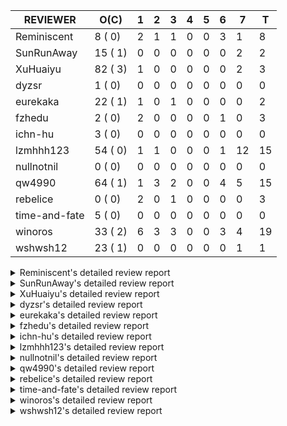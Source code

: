 |   REVIEWER    |  O(C)   | 1 | 2 | 3 | 4 | 5 | 6 | 7  | T  |
|---------------|---------|---|---|---|---|---|---|----|----|
| Reminiscent   |  8 ( 0) | 2 | 1 | 1 | 0 | 0 | 3 |  1 |  8 |
| SunRunAway    | 15 ( 1) | 0 | 0 | 0 | 0 | 0 | 0 |  2 |  2 |
| XuHuaiyu      | 82 ( 3) | 1 | 0 | 0 | 0 | 0 | 0 |  2 |  3 |
| dyzsr         |  1 ( 0) | 0 | 0 | 0 | 0 | 0 | 0 |  0 |  0 |
| eurekaka      | 22 ( 1) | 1 | 0 | 1 | 0 | 0 | 0 |  0 |  2 |
| fzhedu        |  2 ( 0) | 2 | 0 | 0 | 0 | 0 | 1 |  0 |  3 |
| ichn-hu       |  3 ( 0) | 0 | 0 | 0 | 0 | 0 | 0 |  0 |  0 |
| lzmhhh123     | 54 ( 0) | 1 | 1 | 0 | 0 | 0 | 1 | 12 | 15 |
| nullnotnil    |  0 ( 0) | 0 | 0 | 0 | 0 | 0 | 0 |  0 |  0 |
| qw4990        | 64 ( 1) | 1 | 3 | 2 | 0 | 0 | 4 |  5 | 15 |
| rebelice      |  0 ( 0) | 2 | 0 | 1 | 0 | 0 | 0 |  0 |  3 |
| time-and-fate |  5 ( 0) | 0 | 0 | 0 | 0 | 0 | 0 |  0 |  0 |
| winoros       | 33 ( 2) | 6 | 3 | 3 | 0 | 0 | 3 |  4 | 19 |
| wshwsh12      | 23 ( 1) | 0 | 0 | 0 | 0 | 0 | 0 |  1 |  1 |


<details> 
  <summary>Reminiscent's detailed review report</summary> 

## To Be Reviewed

|    REPO    |                                                                     PR                                                                      | C | LASTED |
|------------|---------------------------------------------------------------------------------------------------------------------------------------------|---|--------|
| tidb/21896 | [planner: fix union doesn't handle collate correctly (#21854)](https://github.com/pingcap/tidb/pull/21896)                                  |   | 93d19h |
| tidb/22354 | [planner: do not cache prepared plan if optimization depends on mutable constant (#22349)](https://github.com/pingcap/tidb/pull/22354)      |   | 71d22h |
| tidb/23293 | [planner: fix the bug that wrong collation is used when try fast path for enum or set (#23217)](https://github.com/pingcap/tidb/pull/23293) |   | 12d14h |
| tidb/23413 | [statistics: remove the dependency of stats GC on LastUpdateVersion](https://github.com/pingcap/tidb/pull/23413)                            |   | 6d13h  |
| tidb/23441 | [executor: Refactor probe channel & fix bug in chunks of join](https://github.com/pingcap/tidb/pull/23441)                                  |   | 5d14h  |
| tidb/23469 | [*: hide `index-usage-sync-lease` config (#23349)](https://github.com/pingcap/tidb/pull/23469)                                              |   | 1d20h  |
| tidb/23474 | [planner: fix inappropriate null flag of null constants (#23457)](https://github.com/pingcap/tidb/pull/23474)                               |   | 1d18h  |
| tidb/23493 | [expression: Implementation of Vitess hashing algorithm.](https://github.com/pingcap/tidb/pull/23493)                                       |   | 1d6h   |


## Reviewed in Last 7 Days

|    REPO    |                                                              PR                                                               | C | D |   R    |
|------------|-------------------------------------------------------------------------------------------------------------------------------|---|---|--------|
| tidb/23481 | [planner: fix inappropriate null flag of null constants (#23457)](https://github.com/pingcap/tidb/pull/23481)                 |   | 1 | 22h    |
| tidb/23486 | [statistics: recalculate bucket repeats when merging global statistics](https://github.com/pingcap/tidb/pull/23486)           |   | 1 | 14h    |
| tidb/23283 | [util: optimize the performance of restore with db (#22910)](https://github.com/pingcap/tidb/pull/23283)                      |   | 2 | 10d23h |
| tidb/23457 | [planner: fix inappropriate null flag of null constants](https://github.com/pingcap/tidb/pull/23457)                          |   | 3 | 0h     |
| tidb/23346 | [statistics: fix build extended stats panic when met NULL](https://github.com/pingcap/tidb/pull/23346)                        |   | 6 | 2d18h  |
| tidb/23119 | [statistics: remove existing deleted extended stats when add a new one](https://github.com/pingcap/tidb/pull/23119)           |   | 6 | 14d14h |
| tidb/23413 | [statistics: remove the dependency of stats GC on LastUpdateVersion](https://github.com/pingcap/tidb/pull/23413)              |   | 6 | 14h    |
| tidb/23392 | [sessionctx: hide extended stats variable in SHOW VARIABLES temporarily (#23345)](https://github.com/pingcap/tidb/pull/23392) |   | 7 | 0h     |


</details> 


<details> 
  <summary>SunRunAway's detailed review report</summary> 

## To Be Reviewed

|    REPO    |                                                                  PR                                                                   | C | LASTED  |
|------------|---------------------------------------------------------------------------------------------------------------------------------------|---|---------|
| tidb/19178 | [executor: Refactor probe channel](https://github.com/pingcap/tidb/pull/19178)                                                        |   | 223d16h |
| tidb/19807 | [executor: parallel evaluation for hash aggregate distinct](https://github.com/pingcap/tidb/pull/19807)                               |   | 201d10h |
| tidb/19900 | [executor: enable inline projection for sort&topN](https://github.com/pingcap/tidb/pull/19900)                                        | Y | 196d18h |
| tidb/20140 | [expressions: Support `bin-to-uuid` and `uuid-to-bin`](https://github.com/pingcap/tidb/pull/20140)                                    |   | 183d22h |
| tidb/20765 | [planner: support stable result mode](https://github.com/pingcap/tidb/pull/20765)                                                     |   | 142d16h |
| tidb/21207 | [planner: fix the inappropriate out-of-range range estimation rule](https://github.com/pingcap/tidb/pull/21207)                       |   | 121d18h |
| tidb/21834 | [planner: enhanced index range calculation plan](https://github.com/pingcap/tidb/pull/21834)                                          |   | 98d18h  |
| tidb/21876 | [planner: bypass the DNF restriction if index merge hint is specified (#20799)](https://github.com/pingcap/tidb/pull/21876)           |   | 96d19h  |
| tidb/21878 | [planner: do not push down lock to pointGet/bacthPointGet when selection exists](https://github.com/pingcap/tidb/pull/21878)          |   | 96d17h  |
| tidb/21956 | [planner/preprocessor: disallow into-outfile clause in some place](https://github.com/pingcap/tidb/pull/21956)                        |   | 91d22h  |
| tidb/22026 | [expression: separated arithmeticPlusIntSig](https://github.com/pingcap/tidb/pull/22026)                                              |   | 89d20h  |
| tidb/22114 | [test: fix globalkilltest (#21987)](https://github.com/pingcap/tidb/pull/22114)                                                       |   | 84d12h  |
| tidb/22217 | [*: rewrite origin SQL with default DB for SQL bindings (#21275)](https://github.com/pingcap/tidb/pull/22217)                         |   | 77d17h  |
| tidb/22365 | [planner: check index valid while forUpdateRead (#22152)](https://github.com/pingcap/tidb/pull/22365)                                 |   | 71d18h  |
| tidb/22379 | [[experiment] executor: allow aggregation to spill disk when running out of memory quota](https://github.com/pingcap/tidb/pull/22379) |   | 70d19h  |


## Reviewed in Last 7 Days

|    REPO    |                                             PR                                              | C | D |   R   |
|------------|---------------------------------------------------------------------------------------------|---|---|-------|
| tidb/23224 | [docs: Add Proposal for dynamic privileges](https://github.com/pingcap/tidb/pull/23224)     |   | 7 | 8d14h |
| tidb/23223 | [docs: add proposal for Security Enhanced Mode](https://github.com/pingcap/tidb/pull/23223) |   | 7 | 8d14h |


</details> 


<details> 
  <summary>XuHuaiyu's detailed review report</summary> 

## To Be Reviewed

|     REPO     |                                                                              PR                                                                               | C | LASTED  |
|--------------|---------------------------------------------------------------------------------------------------------------------------------------------------------------|---|---------|
| docs-cn/5619 | [Update data-type-date-and-time.md](https://github.com/pingcap/docs-cn/pull/5619)                                                                             |   | 26d15h  |
| docs/5075    | [hide the config global-kill](https://github.com/pingcap/docs/pull/5075)                                                                                      |   | 2d17h   |
| tidb/19900   | [executor: enable inline projection for sort&topN](https://github.com/pingcap/tidb/pull/19900)                                                                | Y | 196d18h |
| docs-cn/5671 | [tidb: Add time format description](https://github.com/pingcap/docs-cn/pull/5671)                                                                             |   | 20d11h  |
| tidb/19957   | [executor: add builtin aggregate function `json_arrayagg`](https://github.com/pingcap/tidb/pull/19957)                                                        | Y | 194d13h |
| tidb/20140   | [expressions: Support `bin-to-uuid` and `uuid-to-bin`](https://github.com/pingcap/tidb/pull/20140)                                                            |   | 183d22h |
| tidb/20311   | [expression: fix overflow error when convert bit to int64 (#20266)](https://github.com/pingcap/tidb/pull/20311)                                               |   | 175d21h |
| tidb/20790   | [collation: add pinyin collation for chinese charset support](https://github.com/pingcap/tidb/pull/20790)                                                     |   | 141d20h |
| tidb/21064   | [planner, executor: fix cast not check error](https://github.com/pingcap/tidb/pull/21064)                                                                     |   | 129d8h  |
| tidb/21149   | [executor:Add runtime stat for IndexMergeReaderExecutor (#20653)](https://github.com/pingcap/tidb/pull/21149)                                                 |   | 125d14h |
| tidb/21228   | [executor: return the result immediately when combining LIMIT row_count with DISTINCT](https://github.com/pingcap/tidb/pull/21228)                            |   | 121d13h |
| tidb/21304   | [executor: Add the HashAggExec runtime information (#20577)](https://github.com/pingcap/tidb/pull/21304)                                                      |   | 119d12h |
| tidb/21334   | [*: make rollback work on user-defined variables](https://github.com/pingcap/tidb/pull/21334)                                                                 |   | 118d13h |
| tidb/21401   | [expression: incompatibility with MySQL for ADDTIME()](https://github.com/pingcap/tidb/pull/21401)                                                            |   | 114d11h |
| tidb/21476   | [planner: check for decimal format in cast expr (#20836)](https://github.com/pingcap/tidb/pull/21476)                                                         |   | 111d15h |
| tidb/21536   | [executor: add slow-log file meta cache to avoid repeat read file meta information](https://github.com/pingcap/tidb/pull/21536)                               |   | 107d14h |
| tidb/21564   | [ddl: fix Incorrect behavior of NO_ZERO_DATE when altering table](https://github.com/pingcap/tidb/pull/21564)                                                 |   | 106d15h |
| tidb/21853   | [expression: fix compatibility behaviors in time_format with MySQL (#21559)](https://github.com/pingcap/tidb/pull/21853)                                      |   | 97d18h  |
| tidb/21896   | [planner: fix union doesn't handle collate correctly (#21854)](https://github.com/pingcap/tidb/pull/21896)                                                    |   | 93d19h  |
| tidb/22131   | [privilege: remove leading and trailing space when create user and role](https://github.com/pingcap/tidb/pull/22131)                                          |   | 83d19h  |
| tidb/22149   | [session: set process info before building plan (#22101)](https://github.com/pingcap/tidb/pull/22149)                                                         |   | 79d19h  |
| tidb/22163   | [expression: separated arithmeticMinusIntSig](https://github.com/pingcap/tidb/pull/22163)                                                                     |   | 79d13h  |
| tidb/22186   | [executor: fix select into outfile with year type column has no data (#22175)](https://github.com/pingcap/tidb/pull/22186)                                    |   | 78d16h  |
| tidb/22294   | [planner, table: optimize the list partition pruner for range query](https://github.com/pingcap/tidb/pull/22294)                                              |   | 75d19h  |
| tidb/22307   | [ddl: fix update can see columns not public](https://github.com/pingcap/tidb/pull/22307)                                                                      |   | 75d15h  |
| tidb/22616   | [expression: from_unixtime accept 64-bit integers](https://github.com/pingcap/tidb/pull/22616)                                                                |   | 54d22h  |
| tidb/22617   | [metrics: fix wrong bucket name of coprocessor cache (#22454)](https://github.com/pingcap/tidb/pull/22617)                                                    |   | 54d22h  |
| tidb/22624   | [ planner: not pruning column used by union scan condition (#21640)](https://github.com/pingcap/tidb/pull/22624)                                              |   | 54d16h  |
| tidb/22631   | [executor: refine window processor](https://github.com/pingcap/tidb/pull/22631)                                                                               |   | 52d22h  |
| tidb/22696   | [expression: enable arithmetic Mod push down](https://github.com/pingcap/tidb/pull/22696)                                                                     |   | 49d16h  |
| tidb/22711   | [executor: Fix inline schema name](https://github.com/pingcap/tidb/pull/22711)                                                                                |   | 49d11h  |
| tidb/22722   | [planner, errno: make error code of ErrMixOfGroupFuncAndFields consistent with MySQL](https://github.com/pingcap/tidb/pull/22722)                             |   | 48d20h  |
| tidb/22814   | [expression: fix enum and set type expression in where clause (#22785)](https://github.com/pingcap/tidb/pull/22814)                                           |   | 33d18h  |
| tidb/22815   | [expression: fix enum and set type expression in where clause (#22785)](https://github.com/pingcap/tidb/pull/22815)                                           |   | 33d18h  |
| tidb/22908   | [txn: Add txn state's view](https://github.com/pingcap/tidb/pull/22908)                                                                                       |   | 28d20h  |
| tidb/22914   | [partition: fix hash partition with not between condition get wrong result](https://github.com/pingcap/tidb/pull/22914)                                       |   | 28d17h  |
| tidb/22926   | [expression: add overflow check in multiplyInt](https://github.com/pingcap/tidb/pull/22926)                                                                   |   | 28d13h  |
| tidb/23012   | [executor: fix affected rows of ddls and complete uint tests](https://github.com/pingcap/tidb/pull/23012)                                                     |   | 24d16h  |
| tidb/23105   | [executor: fix wrong key range of index scan when filter is comparing year column with NULL (#23079)](https://github.com/pingcap/tidb/pull/23105)             |   | 20d18h  |
| tidb/23128   | [statistics: refactor the statistics package use the RestrictedSQLExecutor API (#22636)](https://github.com/pingcap/tidb/pull/23128)                          |   | 19d22h  |
| tidb/23152   | [expression: fix wrong error info (#22760)](https://github.com/pingcap/tidb/pull/23152)                                                                       |   | 17d14h  |
| tidb/23191   | [planner/core: convert decimal type for mpp join before shuffling.](https://github.com/pingcap/tidb/pull/23191)                                               |   | 15d18h  |
| tidb/23196   | [types: fix the bug about the wrong query result for decimal type  (#22507)](https://github.com/pingcap/tidb/pull/23196)                                      |   | 15d18h  |
| tidb/23210   | [planner: fixed a bug that prevented SPM from taking effect (#23197)](https://github.com/pingcap/tidb/pull/23210)                                             |   | 15d16h  |
| tidb/23220   | [Release 4.0](https://github.com/pingcap/tidb/pull/23220)                                                                                                     |   | 15d11h  |
| tidb/23227   | [executor: hash join out of index panic when enum column value is zero (#23162)](https://github.com/pingcap/tidb/pull/23227)                                  |   | 14d21h  |
| tidb/23233   | [planner: fix incorrect duration between compare (#22830)](https://github.com/pingcap/tidb/pull/23233)                                                        |   | 14d18h  |
| tidb/23234   | [planner: fix incorrect duration between compare (#22830)](https://github.com/pingcap/tidb/pull/23234)                                                        |   | 14d18h  |
| tidb/23245   | [*: Add security enhanced mode as experimental](https://github.com/pingcap/tidb/pull/23245)                                                                   |   | 14d5h   |
| tidb/23257   | [executor: group_concat aggr panic when session.group_concat_max_len is small (#23131)](https://github.com/pingcap/tidb/pull/23257)                           |   | 13d18h  |
| tidb/23278   | [executor: wrong result of nullif expr when used with is null expr. (#23170)](https://github.com/pingcap/tidb/pull/23278)                                     |   | 12d18h  |
| tidb/23295   | [util, types: don't let SPM be affected by charset (#23161)](https://github.com/pingcap/tidb/pull/23295)                                                      |   | 12d11h  |
| tidb/23335   | [expression: fix unexpected constant fold when year compare string (#23281)](https://github.com/pingcap/tidb/pull/23335)                                      |   | 8d19h   |
| tidb/23336   | [expression: fix unexpected constant fold when year compare string (#23281)](https://github.com/pingcap/tidb/pull/23336)                                      |   | 8d19h   |
| tidb/23337   | [expression: fix unexpected constant fold when year compare string (#23281)](https://github.com/pingcap/tidb/pull/23337)                                      |   | 8d19h   |
| tidb/23340   | [executor: fix unexpected NotNullFlag in case when expr ret type (#23102)](https://github.com/pingcap/tidb/pull/23340)                                        |   | 8d19h   |
| tidb/23347   | [planner: show cast type in EXPLAIN in coptask (#23123)](https://github.com/pingcap/tidb/pull/23347)                                                          |   | 8d17h   |
| tidb/23348   | [planner: show cast type in EXPLAIN in coptask (#23123)](https://github.com/pingcap/tidb/pull/23348)                                                          |   | 8d17h   |
| tidb/23350   | [util/stringutil, util/ranger, planner: use hierarchical separators to simplify the parsing for info of EXPLAIN ](https://github.com/pingcap/tidb/pull/23350) |   | 8d17h   |
| tidb/23368   | [executor, expression: fix the incorrect result of AVG function (#23285)](https://github.com/pingcap/tidb/pull/23368)                                         |   | 7d20h   |
| tidb/23369   | [executor, expression: fix the incorrect result of AVG function (#23285)](https://github.com/pingcap/tidb/pull/23369)                                         |   | 7d20h   |
| tidb/23370   | [executor, expression: fix the incorrect result of AVG function (#23285)](https://github.com/pingcap/tidb/pull/23370)                                         |   | 7d20h   |
| tidb/23374   | [executor: fix get var expr when session var is hex literal (#23241)](https://github.com/pingcap/tidb/pull/23374)                                             |   | 7d19h   |
| tidb/23383   | [sessionctx: refactor set to be in struct](https://github.com/pingcap/tidb/pull/23383)                                                                        |   | 7d3h    |
| tidb/23397   | [expression: fix refine compare constant (#23339)](https://github.com/pingcap/tidb/pull/23397)                                                                |   | 6d17h   |
| tidb/23398   | [expression: fix refine compare constant (#23339)](https://github.com/pingcap/tidb/pull/23398)                                                                |   | 6d17h   |
| tidb/23399   | [expression: fix refine compare constant (#23339)](https://github.com/pingcap/tidb/pull/23399)                                                                |   | 6d17h   |
| tidb/23405   | [domain: remove the exit chan, use context](https://github.com/pingcap/tidb/pull/23405)                                                                       |   | 6d17h   |
| tidb/23433   | [WIP: speed up for slow query logs retrieving ](https://github.com/pingcap/tidb/pull/23433)                                                                   |   | 5d16h   |
| tidb/23435   | [planner: check schema stale for plan cache when forUpdateRead (#22381)](https://github.com/pingcap/tidb/pull/23435)                                          |   | 5d16h   |
| tidb/23441   | [executor: Refactor probe channel & fix bug in chunks of join](https://github.com/pingcap/tidb/pull/23441)                                                    |   | 5d14h   |
| tidb/23444   | [wip: execution: refine allocating iterator for slice](https://github.com/pingcap/tidb/pull/23444)                                                            |   | 5d9h    |
| tidb/23474   | [planner: fix inappropriate null flag of null constants (#23457)](https://github.com/pingcap/tidb/pull/23474)                                                 |   | 1d18h   |
| tidb/23481   | [planner: fix inappropriate null flag of null constants (#23457)](https://github.com/pingcap/tidb/pull/23481)                                                 |   | 1d16h   |
| tidb/23487   | [planner: optimize count(distinct a) to count(a) if there is an unique key on a](https://github.com/pingcap/tidb/pull/23487)                                  | Y | 1d13h   |
| tidb/23489   | [telemetry: add copr-cache, tiflash, cluster index, async commit (#23454)](https://github.com/pingcap/tidb/pull/23489)                                        |   | 1d13h   |
| tidb/23492   | [planner, sessionctx: turn on the mpp by default (#23401)](https://github.com/pingcap/tidb/pull/23492)                                                        |   | 1d13h   |
| tidb/23493   | [expression: Implementation of Vitess hashing algorithm.](https://github.com/pingcap/tidb/pull/23493)                                                         |   | 1d6h    |
| tidb/23497   | [expression: Let TiDB use Hyperscan to support multi-pattern-match](https://github.com/pingcap/tidb/pull/23497)                                               |   | 22h     |
| tidb/23516   | [executor: fix batchGet/PointGet overflow result in clustered index](https://github.com/pingcap/tidb/pull/23516)                                              |   | 12h     |
| tidb/23517   | [*: Add the metric about the SQL with TiFlash Success  (#23426)](https://github.com/pingcap/tidb/pull/23517)                                                  |   | 11h     |
| tidb/23518   | [telemetry: Fix window algorithm](https://github.com/pingcap/tidb/pull/23518)                                                                                 |   | 8h      |


## Reviewed in Last 7 Days

|    REPO    |                                                                        PR                                                                         | C | D |   R   |
|------------|---------------------------------------------------------------------------------------------------------------------------------------------------|---|---|-------|
| tidb/23467 | [hot-fix: paginate indexLookUp executor](https://github.com/pingcap/tidb/pull/23467)                                                              |   | 1 | 1d0h  |
| tidb/23104 | [executor: fix wrong key range of index scan when filter is comparing year column with NULL (#23079)](https://github.com/pingcap/tidb/pull/23104) |   | 7 | 14d4h |
| tidb/23279 | [executor: wrong result of nullif expr when used with is null expr. (#23170)](https://github.com/pingcap/tidb/pull/23279)                         |   | 7 | 6d3h  |


</details> 


<details> 
  <summary>dyzsr's detailed review report</summary> 

## To Be Reviewed

|    REPO    |                                                     PR                                                     | C | LASTED |
|------------|------------------------------------------------------------------------------------------------------------|---|--------|
| tidb/23491 | [executor,planner: fix update join update unmatched outer row](https://github.com/pingcap/tidb/pull/23491) |   | 1d13h  |


## Reviewed in Last 7 Days

| REPO | PR | C | D | R |
|------|----|---|---|---|


</details> 


<details> 
  <summary>eurekaka's detailed review report</summary> 

## To Be Reviewed

|     REPO     |                                                                   PR                                                                   | C | LASTED  |
|--------------|----------------------------------------------------------------------------------------------------------------------------------------|---|---------|
| tidb/20877   | [statistics: collect index usage information](https://github.com/pingcap/tidb/pull/20877)                                              |   | 139d16h |
| docs-cn/5811 | [Revert "prepared plan cache: Enable by default"](https://github.com/pingcap/docs-cn/pull/5811)                                        |   | 22h     |
| tidb/21444   | [planner: ignore anonymous index while tiflash replica is available](https://github.com/pingcap/tidb/pull/21444)                       |   | 112d12h |
| tidb/21994   | [range: fix overflow value access index ](https://github.com/pingcap/tidb/pull/21994)                                                  |   | 90d22h  |
| tidb/22342   | [session: fix two cases when updating bind info (#22338)](https://github.com/pingcap/tidb/pull/22342)                                  |   | 72d18h  |
| tidb/22354   | [planner: do not cache prepared plan if optimization depends on mutable constant (#22349)](https://github.com/pingcap/tidb/pull/22354) |   | 71d22h  |
| tidb/22369   | [session: fix the duplicate binding case when updating bind info (#22367)](https://github.com/pingcap/tidb/pull/22369)                 |   | 71d17h  |
| tidb/22416   | [core: fix subQuery at projection in only_full_group](https://github.com/pingcap/tidb/pull/22416)                                      | Y | 67d11h  |
| tidb/22559   | [planner: split test data from test cases in cbo_test.go](https://github.com/pingcap/tidb/pull/22559)                                  |   | 56d19h  |
| tidb/22778   | [*: add support for dynamic privileges](https://github.com/pingcap/tidb/pull/22778)                                                    |   | 36d7h   |
| tidb/23137   | [planner: fix index merge row count estimation logic](https://github.com/pingcap/tidb/pull/23137)                                      |   | 19d17h  |
| tidb/23208   | [statistics, util/ranger: improve selectivity calculation for DNF filters (#18741)](https://github.com/pingcap/tidb/pull/23208)        |   | 15d16h  |
| tidb/23210   | [planner: fixed a bug that prevented SPM from taking effect (#23197)](https://github.com/pingcap/tidb/pull/23210)                      |   | 15d16h  |
| tidb/23216   | [Privileges: fix delete privilege check wrongly (#22971)](https://github.com/pingcap/tidb/pull/23216)                                  |   | 15d14h  |
| tidb/23283   | [util: optimize the performance of restore with db (#22910)](https://github.com/pingcap/tidb/pull/23283)                               |   | 12d17h  |
| tidb/23295   | [util, types: don't let SPM be affected by charset (#23161)](https://github.com/pingcap/tidb/pull/23295)                               |   | 12d11h  |
| tidb/23316   | [planner: Fix rebuild range for prepared plan](https://github.com/pingcap/tidb/pull/23316)                                             |   | 9d16h   |
| tidb/23365   | [planner: fix a bug that point get plan returns wrong column name](https://github.com/pingcap/tidb/pull/23365)                         |   | 7d21h   |
| tidb/23373   | [executor: fix get var expr when session var is hex literal (#23241)](https://github.com/pingcap/tidb/pull/23373)                      |   | 7d19h   |
| tidb/23374   | [executor: fix get var expr when session var is hex literal (#23241)](https://github.com/pingcap/tidb/pull/23374)                      |   | 7d19h   |
| tidb/23469   | [*: hide `index-usage-sync-lease` config (#23349)](https://github.com/pingcap/tidb/pull/23469)                                         |   | 1d20h   |
| tidb/23480   | [planner/core: inject project for tiflash agg](https://github.com/pingcap/tidb/pull/23480)                                             |   | 1d16h   |


## Reviewed in Last 7 Days

|    REPO    |                                                     PR                                                      | C | D |   R    |
|------------|-------------------------------------------------------------------------------------------------------------|---|---|--------|
| docs/5088  | [SPM: update DML SQL Bind and baseline capture description](https://github.com/pingcap/docs/pull/5088)      |   | 1 | 22h    |
| tidb/23175 | [planner: fix plan cache not working caused by type difference](https://github.com/pingcap/tidb/pull/23175) |   | 3 | 13d19h |


</details> 


<details> 
  <summary>fzhedu's detailed review report</summary> 

## To Be Reviewed

|    REPO    |                                                         PR                                                          | C | LASTED |
|------------|---------------------------------------------------------------------------------------------------------------------|---|--------|
| tidb/22853 | [planner: fix LogicalPlans that contain Window Function are ambiguous ](https://github.com/pingcap/tidb/pull/22853) |   | 32d12h |
| tidb/23492 | [planner, sessionctx: turn on the mpp by default (#23401)](https://github.com/pingcap/tidb/pull/23492)              |   | 1d13h  |


## Reviewed in Last 7 Days

|    REPO    |                                                       PR                                                        | C | D |   R   |
|------------|-----------------------------------------------------------------------------------------------------------------|---|---|-------|
| tidb/23191 | [planner/core: convert decimal type for mpp join before shuffling.](https://github.com/pingcap/tidb/pull/23191) |   | 1 | 15d8h |
| tidb/23441 | [executor: Refactor probe channel & fix bug in chunks of join](https://github.com/pingcap/tidb/pull/23441)      |   | 1 | 5d2h  |
| tidb/23401 | [planner, sessionctx: turn on the mpp by default](https://github.com/pingcap/tidb/pull/23401)                   |   | 6 | 1d3h  |


</details> 


<details> 
  <summary>ichn-hu's detailed review report</summary> 

## To Be Reviewed

|    REPO    |                                                            PR                                                             | C | LASTED |
|------------|---------------------------------------------------------------------------------------------------------------------------|---|--------|
| tidb/21853 | [expression: fix compatibility behaviors in time_format with MySQL (#21559)](https://github.com/pingcap/tidb/pull/21853)  |   | 97d18h |
| tidb/23278 | [executor: wrong result of nullif expr when used with is null expr. (#23170)](https://github.com/pingcap/tidb/pull/23278) |   | 12d18h |
| tidb/23441 | [executor: Refactor probe channel & fix bug in chunks of join](https://github.com/pingcap/tidb/pull/23441)                |   | 5d14h  |


## Reviewed in Last 7 Days

| REPO | PR | C | D | R |
|------|----|---|---|---|


</details> 


<details> 
  <summary>lzmhhh123's detailed review report</summary> 

## To Be Reviewed

|    REPO    |                                                                             PR                                                                              | C | LASTED  |
|------------|-------------------------------------------------------------------------------------------------------------------------------------------------------------|---|---------|
| tidb/20444 | [expression: add json_merge_patch](https://github.com/pingcap/tidb/pull/20444)                                                                              |   | 161d21h |
| tidb/20465 | [expression: add uuidShortFunction](https://github.com/pingcap/tidb/pull/20465)                                                                             |   | 160d19h |
| tidb/20642 | [executor: modify admin executors to support partitioned table with global index](https://github.com/pingcap/tidb/pull/20642)                               |   | 149d15h |
| tidb/20903 | [planner: fix confused and unnecessary double-projection in plans.](https://github.com/pingcap/tidb/pull/20903)                                             |   | 138d17h |
| tidb/21018 | [planner: don't push down null sensitive join conditions (#19620)](https://github.com/pingcap/tidb/pull/21018)                                              |   | 132d16h |
| tidb/21195 | [brie: integrate lightning to suport IMPORT statement](https://github.com/pingcap/tidb/pull/21195)                                                          |   | 121d22h |
| tidb/21334 | [*: make rollback work on user-defined variables](https://github.com/pingcap/tidb/pull/21334)                                                               |   | 118d13h |
| tidb/21347 | [session: make rollback work on global variables](https://github.com/pingcap/tidb/pull/21347)                                                               |   | 117d19h |
| tidb/21444 | [planner: ignore anonymous index while tiflash replica is available](https://github.com/pingcap/tidb/pull/21444)                                            |   | 112d12h |
| tidb/21487 | [*: ensure TABLE statement works](https://github.com/pingcap/tidb/pull/21487)                                                                               |   | 111d4h  |
| tidb/21641 | [executor: Fix pessimistic lock doesn't work on the partition table for subquery/joins](https://github.com/pingcap/tidb/pull/21641)                         |   | 104d17h |
| tidb/21651 | [planner: allow filter condition pushing down to IndexScan for prefix index](https://github.com/pingcap/tidb/pull/21651)                                    |   | 104d13h |
| tidb/22126 | [*: add `sys` schema, `sys.SCHEMA_UNUSED_INDEXES` view and `sys.SCHEMA_INDEX_USAGE` view](https://github.com/pingcap/tidb/pull/22126)                       |   | 83d19h  |
| tidb/22149 | [session: set process info before building plan (#22101)](https://github.com/pingcap/tidb/pull/22149)                                                       |   | 79d19h  |
| tidb/22188 | [planner: do not use indexMerge when the path only use a single index (#22168)](https://github.com/pingcap/tidb/pull/22188)                                 |   | 78d13h  |
| tidb/22361 | [table: fix insert into _tidb_rowid panic and rebase it if needed (#22062)](https://github.com/pingcap/tidb/pull/22361)                                     |   | 71d20h  |
| tidb/22372 | [executor: fix SelectForUpdate in decorrelated subquery under pessimistic mode](https://github.com/pingcap/tidb/pull/22372)                                 |   | 71d9h   |
| tidb/22478 | [planner, executor: fix query partition table with global unique index get wrong result](https://github.com/pingcap/tidb/pull/22478)                        |   | 62d13h  |
| tidb/22631 | [executor: refine window processor](https://github.com/pingcap/tidb/pull/22631)                                                                             |   | 52d22h  |
| tidb/22686 | [expression: support enum pushdown](https://github.com/pingcap/tidb/pull/22686)                                                                             |   | 49d22h  |
| tidb/22699 | [brie: add error info column and history backup/restore info in sql](https://github.com/pingcap/tidb/pull/22699)                                            |   | 49d16h  |
| tidb/22857 | [mocktikv: split rpcHandler to kvHandler and coprHandler](https://github.com/pingcap/tidb/pull/22857)                                                       |   | 31d20h  |
| tidb/22926 | [expression: add overflow check in multiplyInt](https://github.com/pingcap/tidb/pull/22926)                                                                 |   | 28d13h  |
| tidb/23001 | [statistics: fix err check](https://github.com/pingcap/tidb/pull/23001)                                                                                     |   | 25d0h   |
| tidb/23022 | [executor: create PipelinedWindowExec based on current implementation and modify the windowProcessor interface](https://github.com/pingcap/tidb/pull/23022) |   | 23d18h  |
| tidb/23149 | [core: support left join and right join for join reorder](https://github.com/pingcap/tidb/pull/23149)                                                       |   | 18d12h  |
| tidb/23210 | [planner: fixed a bug that prevented SPM from taking effect (#23197)](https://github.com/pingcap/tidb/pull/23210)                                           |   | 15d16h  |
| tidb/23257 | [executor: group_concat aggr panic when session.group_concat_max_len is small (#23131)](https://github.com/pingcap/tidb/pull/23257)                         |   | 13d18h  |
| tidb/23278 | [executor: wrong result of nullif expr when used with is null expr. (#23170)](https://github.com/pingcap/tidb/pull/23278)                                   |   | 12d18h  |
| tidb/23283 | [util: optimize the performance of restore with db (#22910)](https://github.com/pingcap/tidb/pull/23283)                                                    |   | 12d17h  |
| tidb/23293 | [planner: fix the bug that wrong collation is used when try fast path for enum or set (#23217)](https://github.com/pingcap/tidb/pull/23293)                 |   | 12d14h  |
| tidb/23296 | [sig/execution: fix the bug that Wrong result of comparison operation(type date / type string)](https://github.com/pingcap/tidb/pull/23296)                 |   | 12d6h   |
| tidb/23307 | [util/chunk: replace outdated link with correct one](https://github.com/pingcap/tidb/pull/23307)                                                            |   | 9d20h   |
| tidb/23334 | [metrics/grafana: Remove duplicate items "Owner Watcher OPS"](https://github.com/pingcap/tidb/pull/23334)                                                   |   | 8d19h   |
| tidb/23337 | [expression: fix unexpected constant fold when year compare string (#23281)](https://github.com/pingcap/tidb/pull/23337)                                    |   | 8d19h   |
| tidb/23340 | [executor: fix unexpected NotNullFlag in case when expr ret type (#23102)](https://github.com/pingcap/tidb/pull/23340)                                      |   | 8d19h   |
| tidb/23347 | [planner: show cast type in EXPLAIN in coptask (#23123)](https://github.com/pingcap/tidb/pull/23347)                                                        |   | 8d17h   |
| tidb/23348 | [planner: show cast type in EXPLAIN in coptask (#23123)](https://github.com/pingcap/tidb/pull/23348)                                                        |   | 8d17h   |
| tidb/23368 | [executor, expression: fix the incorrect result of AVG function (#23285)](https://github.com/pingcap/tidb/pull/23368)                                       |   | 7d20h   |
| tidb/23369 | [executor, expression: fix the incorrect result of AVG function (#23285)](https://github.com/pingcap/tidb/pull/23369)                                       |   | 7d20h   |
| tidb/23370 | [executor, expression: fix the incorrect result of AVG function (#23285)](https://github.com/pingcap/tidb/pull/23370)                                       |   | 7d20h   |
| tidb/23373 | [executor: fix get var expr when session var is hex literal (#23241)](https://github.com/pingcap/tidb/pull/23373)                                           |   | 7d19h   |
| tidb/23374 | [executor: fix get var expr when session var is hex literal (#23241)](https://github.com/pingcap/tidb/pull/23374)                                           |   | 7d19h   |
| tidb/23399 | [expression: fix refine compare constant (#23339)](https://github.com/pingcap/tidb/pull/23399)                                                              |   | 6d17h   |
| tidb/23417 | [plan: reset not null flag](https://github.com/pingcap/tidb/pull/23417)                                                                                     |   | 6d11h   |
| tidb/23422 | [sig/execution: fix the bug that The result of 'varbinary + 1' is incorrect](https://github.com/pingcap/tidb/pull/23422)                                    |   | 6d6h    |
| tidb/23441 | [executor: Refactor probe channel & fix bug in chunks of join](https://github.com/pingcap/tidb/pull/23441)                                                  |   | 5d14h   |
| tidb/23447 | [*: Support record stmtsummary evicted count](https://github.com/pingcap/tidb/pull/23447)                                                                   |   | 3d18h   |
| tidb/23461 | [execdetails: refine cop task execution stats display in plan](https://github.com/pingcap/tidb/pull/23461)                                                  |   | 2d12h   |
| tidb/23469 | [*: hide `index-usage-sync-lease` config (#23349)](https://github.com/pingcap/tidb/pull/23469)                                                              |   | 1d20h   |
| tidb/23480 | [planner/core: inject project for tiflash agg](https://github.com/pingcap/tidb/pull/23480)                                                                  |   | 1d16h   |
| tidb/23481 | [planner: fix inappropriate null flag of null constants (#23457)](https://github.com/pingcap/tidb/pull/23481)                                               |   | 1d16h   |
| tidb/23493 | [expression: Implementation of Vitess hashing algorithm.](https://github.com/pingcap/tidb/pull/23493)                                                       |   | 1d6h    |
| tidb/23500 | [telemetry: add transaction usage info (#23470)](https://github.com/pingcap/tidb/pull/23500)                                                                |   | 19h     |


## Reviewed in Last 7 Days

|        REPO         |                                                                      PR                                                                       | C | D |   R   |
|---------------------|-----------------------------------------------------------------------------------------------------------------------------------------------|---|---|-------|
| tidb/23470          | [telemetry: add transaction usage info](https://github.com/pingcap/tidb/pull/23470)                                                           |   | 1 | 21h   |
| tikv/9860           | [copr: cast invalid utf8 string to real bug](https://github.com/tikv/tikv/pull/9860)                                                          | Y | 2 | 5h    |
| tikv/9850           | [copr: fix IN expr didn't handle unsigned/signed int properly (#9823)](https://github.com/tikv/tikv/pull/9850)                                |   | 6 | 1h    |
| tidb/23410          | [test: add testleak after checking and testing (#23324)](https://github.com/pingcap/tidb/pull/23410)                                          |   | 7 | 2h    |
| tidb/23409          | [plan: setting not null flag for extrak pk (#23237)](https://github.com/pingcap/tidb/pull/23409)                                              |   | 7 | 2h    |
| tidb/23407          | [*: hide the config `global-kill` and session var `tidb_enable_index_merge_join` (#23395)](https://github.com/pingcap/tidb/pull/23407)        |   | 7 | 0h    |
| automated-tests/606 | [fix test case after @@tidb_enable_cluster_index became global var](https://github.com/pingcap/automated-tests/pull/606)                      |   | 7 | 0h    |
| tidb/23332          | [excutor: fix the date precision of `builtinCastDurationAsStringSig.vecEvalString` #23314 #23286](https://github.com/pingcap/tidb/pull/23332) |   | 7 | 2d3h  |
| docs-cn/5770        | [hide the config global-kill](https://github.com/pingcap/docs-cn/pull/5770)                                                                   |   | 7 | 0h    |
| tidb/23237          | [plan: setting not null flag for extrak pk](https://github.com/pingcap/tidb/pull/23237)                                                       |   | 7 | 7d23h |
| tidb/23395          | [*: hide the config `global-kill` and session var `tidb_enable_index_merge_join`](https://github.com/pingcap/tidb/pull/23395)                 |   | 7 | 0h    |
| tidb/23361          | [*: add clustered index info in `show index from` stmt (#23329)](https://github.com/pingcap/tidb/pull/23361)                                  |   | 7 | 1d18h |
| tidb/23372          | [executor: fix get var expr when session var is hex literal (#23241)](https://github.com/pingcap/tidb/pull/23372)                             |   | 7 | 23h   |
| tidb/23324          | [test: add testleak after checking and testing](https://github.com/pingcap/tidb/pull/23324)                                                   |   | 7 | 2d17h |
| tikv/9823           | [copr: fix IN expr didn't handle unsigned/signed int properly](https://github.com/tikv/tikv/pull/9823)                                        |   | 7 | 2d7h  |


</details> 


<details> 
  <summary>nullnotnil's detailed review report</summary> 

## To Be Reviewed

| REPO | PR | C | LASTED |
|------|----|---|--------|


## Reviewed in Last 7 Days

| REPO | PR | C | D | R |
|------|----|---|---|---|


</details> 


<details> 
  <summary>qw4990's detailed review report</summary> 

## To Be Reviewed

|     REPO     |                                                                             PR                                                                              | C | LASTED  |
|--------------|-------------------------------------------------------------------------------------------------------------------------------------------------------------|---|---------|
| docs/4781    | [system variable: add tidb_allow_fallback_to_tikv](https://github.com/pingcap/docs/pull/4781)                                                               |   | 49d17h  |
| docs/5090    | [update tidb v4.0.12 release notes](https://github.com/pingcap/docs/pull/5090)                                                                              |   | 1d14h   |
| docs-cn/5561 | [Add sql optimization-related docs to toc](https://github.com/pingcap/docs-cn/pull/5561)                                                                    |   | 30d15h  |
| docs/5092    | [SQL variables: add a new variable `tidb_enable_parallel_apply`](https://github.com/pingcap/docs/pull/5092)                                                 |   | 19h     |
| docs-cn/5785 | [update SPM documentation for DML SQL Bind and baseline capture (#5740)](https://github.com/pingcap/docs-cn/pull/5785)                                      |   | 2d18h   |
| tidb/19029   | [types: fix unexpected NOT_NULL flags](https://github.com/pingcap/tidb/pull/19029)                                                                          |   | 230d22h |
| docs-cn/5806 | [releases: add tidb release notes 4.0.12](https://github.com/pingcap/docs-cn/pull/5806)                                                                     |   | 1d13h   |
| tidb/20708   | [*: separate auto_increment ID allocator from _tidb_rowid allocator](https://github.com/pingcap/tidb/pull/20708)                                            |   | 146d20h |
| tidb/20969   | [executor: Improve the performance of appending not fixed columns](https://github.com/pingcap/tidb/pull/20969)                                              |   | 134d9h  |
| tidb/21018   | [planner: don't push down null sensitive join conditions (#19620)](https://github.com/pingcap/tidb/pull/21018)                                              |   | 132d16h |
| tidb/21149   | [executor:Add runtime stat for IndexMergeReaderExecutor (#20653)](https://github.com/pingcap/tidb/pull/21149)                                               |   | 125d14h |
| tidb/21304   | [executor: Add the HashAggExec runtime information (#20577)](https://github.com/pingcap/tidb/pull/21304)                                                    |   | 119d12h |
| tidb/21318   | [planner, expression: use the range of column types to simplify expressions](https://github.com/pingcap/tidb/pull/21318)                                    |   | 118d18h |
| tidb/21401   | [expression: incompatibility with MySQL for ADDTIME()](https://github.com/pingcap/tidb/pull/21401)                                                          |   | 114d11h |
| tidb/21476   | [planner: check for decimal format in cast expr (#20836)](https://github.com/pingcap/tidb/pull/21476)                                                       |   | 111d15h |
| tidb/21508   | [execution: fix dayofweek('0000-00-00') behavior](https://github.com/pingcap/tidb/pull/21508)                                                               |   | 110d9h  |
| tidb/21876   | [planner: bypass the DNF restriction if index merge hint is specified (#20799)](https://github.com/pingcap/tidb/pull/21876)                                 |   | 96d19h  |
| tidb/21887   | [types: support %X %V %W formats for STR_TO_DATE()](https://github.com/pingcap/tidb/pull/21887)                                                             |   | 95d11h  |
| tidb/21954   | [planner/cascades: add rule `PushSelDownApply`](https://github.com/pingcap/tidb/pull/21954)                                                                 |   | 91d23h  |
| tidb/22146   | [executor: forbid SFU on view](https://github.com/pingcap/tidb/pull/22146)                                                                                  |   | 79d21h  |
| tidb/22217   | [*: rewrite origin SQL with default DB for SQL bindings (#21275)](https://github.com/pingcap/tidb/pull/22217)                                               |   | 77d17h  |
| tidb/22234   | [executor, planner: ON DUPLICATE UPDATE can refer to un-project col (#14412)](https://github.com/pingcap/tidb/pull/22234)                                   |   | 77d15h  |
| tidb/22261   | [time: fix parse datetime won't truncate the reluctant string (#22232)](https://github.com/pingcap/tidb/pull/22261)                                         |   | 76d19h  |
| tidb/22294   | [planner, table: optimize the list partition pruner for range query](https://github.com/pingcap/tidb/pull/22294)                                            |   | 75d19h  |
| tidb/22307   | [ddl: fix update can see columns not public](https://github.com/pingcap/tidb/pull/22307)                                                                    |   | 75d15h  |
| tidb/22342   | [session: fix two cases when updating bind info (#22338)](https://github.com/pingcap/tidb/pull/22342)                                                       |   | 72d18h  |
| tidb/22369   | [session: fix the duplicate binding case when updating bind info (#22367)](https://github.com/pingcap/tidb/pull/22369)                                      |   | 71d17h  |
| tidb/22374   | [expression: separated arithmeticIntDivideSig](https://github.com/pingcap/tidb/pull/22374)                                                                  |   | 71d0h   |
| tidb/22415   | [ddl: refactor placement package](https://github.com/pingcap/tidb/pull/22415)                                                                               |   | 67d17h  |
| tidb/22541   | [expression: Support builtin function SOUNDEX](https://github.com/pingcap/tidb/pull/22541)                                                                  |   | 57d9h   |
| tidb/22559   | [planner: split test data from test cases in cbo_test.go](https://github.com/pingcap/tidb/pull/22559)                                                       |   | 56d19h  |
| tidb/22565   | [statistics: fix panic occurs when stats cache inconsistency (#22465)](https://github.com/pingcap/tidb/pull/22565)                                          | Y | 56d17h  |
| tidb/22814   | [expression: fix enum and set type expression in where clause (#22785)](https://github.com/pingcap/tidb/pull/22814)                                         |   | 33d18h  |
| tidb/22815   | [expression: fix enum and set type expression in where clause (#22785)](https://github.com/pingcap/tidb/pull/22815)                                         |   | 33d18h  |
| tidb/22862   | [brie: fix the problem that ddl restored by BR via SQL is not replicated to downstream](https://github.com/pingcap/tidb/pull/22862)                         |   | 30d22h  |
| tidb/22915   | [planner: build correct MaxOneRow info from multi-column conditions](https://github.com/pingcap/tidb/pull/22915)                                            |   | 28d17h  |
| tidb/22923   | [expression: correct constant propagation for collation (#22666)](https://github.com/pingcap/tidb/pull/22923)                                               |   | 28d14h  |
| tidb/22924   | [planner: fix wrong index merge selection (#22825)](https://github.com/pingcap/tidb/pull/22924)                                                             |   | 28d13h  |
| tidb/22926   | [expression: add overflow check in multiplyInt](https://github.com/pingcap/tidb/pull/22926)                                                                 |   | 28d13h  |
| tidb/22984   | [executor: fix logging format of prepared statements (#16062)](https://github.com/pingcap/tidb/pull/22984)                                                  |   | 25d9h   |
| tidb/23022   | [executor: create PipelinedWindowExec based on current implementation and modify the windowProcessor interface](https://github.com/pingcap/tidb/pull/23022) |   | 23d18h  |
| tidb/23105   | [executor: fix wrong key range of index scan when filter is comparing year column with NULL (#23079)](https://github.com/pingcap/tidb/pull/23105)           |   | 20d18h  |
| tidb/23137   | [planner: fix index merge row count estimation logic](https://github.com/pingcap/tidb/pull/23137)                                                           |   | 19d17h  |
| tidb/23152   | [expression: fix wrong error info (#22760)](https://github.com/pingcap/tidb/pull/23152)                                                                     |   | 17d14h  |
| tidb/23196   | [types: fix the bug about the wrong query result for decimal type  (#22507)](https://github.com/pingcap/tidb/pull/23196)                                    |   | 15d18h  |
| tidb/23201   | [executor, server: load_data.go is changed and add unit test](https://github.com/pingcap/tidb/pull/23201)                                                   |   | 15d17h  |
| tidb/23208   | [statistics, util/ranger: improve selectivity calculation for DNF filters (#18741)](https://github.com/pingcap/tidb/pull/23208)                             |   | 15d16h  |
| tidb/23210   | [planner: fixed a bug that prevented SPM from taking effect (#23197)](https://github.com/pingcap/tidb/pull/23210)                                           |   | 15d16h  |
| tidb/23234   | [planner: fix incorrect duration between compare (#22830)](https://github.com/pingcap/tidb/pull/23234)                                                      |   | 14d18h  |
| tidb/23284   | [expression: Maintain separate scalar function pushdown lists for each engine instead of unified.](https://github.com/pingcap/tidb/pull/23284)              |   | 12d16h  |
| tidb/23293   | [planner: fix the bug that wrong collation is used when try fast path for enum or set (#23217)](https://github.com/pingcap/tidb/pull/23293)                 |   | 12d14h  |
| tidb/23295   | [util, types: don't let SPM be affected by charset (#23161)](https://github.com/pingcap/tidb/pull/23295)                                                    |   | 12d11h  |
| tidb/23316   | [planner: Fix rebuild range for prepared plan](https://github.com/pingcap/tidb/pull/23316)                                                                  |   | 9d16h   |
| tidb/23373   | [executor: fix get var expr when session var is hex literal (#23241)](https://github.com/pingcap/tidb/pull/23373)                                           |   | 7d19h   |
| tidb/23397   | [expression: fix refine compare constant (#23339)](https://github.com/pingcap/tidb/pull/23397)                                                              |   | 6d17h   |
| tidb/23398   | [expression: fix refine compare constant (#23339)](https://github.com/pingcap/tidb/pull/23398)                                                              |   | 6d17h   |
| tidb/23399   | [expression: fix refine compare constant (#23339)](https://github.com/pingcap/tidb/pull/23399)                                                              |   | 6d17h   |
| tidb/23413   | [statistics: remove the dependency of stats GC on LastUpdateVersion](https://github.com/pingcap/tidb/pull/23413)                                            |   | 6d13h   |
| tidb/23437   | [statistics: check duplicate columns and types for extended stats](https://github.com/pingcap/tidb/pull/23437)                                              |   | 5d16h   |
| tidb/23448   | [wip :execution: parallel build hash table](https://github.com/pingcap/tidb/pull/23448)                                                                     |   | 3d11h   |
| tidb/23462   | [*: collect transaction write duration/throughput metrics for SLI/SLO](https://github.com/pingcap/tidb/pull/23462)                                          |   | 2d11h   |
| tidb/23492   | [planner, sessionctx: turn on the mpp by default (#23401)](https://github.com/pingcap/tidb/pull/23492)                                                      |   | 1d13h   |
| tidb/23493   | [expression: Implementation of Vitess hashing algorithm.](https://github.com/pingcap/tidb/pull/23493)                                                       |   | 1d6h    |
| tidb/23509   | [mpp: fix correlated columns in filter or access in MPP](https://github.com/pingcap/tidb/pull/23509)                                                        |   | 17h     |


## Reviewed in Last 7 Days

|     REPO     |                                                                                       PR                                                                                        | C | D |    R    |
|--------------|---------------------------------------------------------------------------------------------------------------------------------------------------------------------------------|---|---|---------|
| tidb/23502   | [statistics: fix some unstable tests in global stats](https://github.com/pingcap/tidb/pull/23502)                                                                               |   | 1 | 1h      |
| tidb/23283   | [util: optimize the performance of restore with db (#22910)](https://github.com/pingcap/tidb/pull/23283)                                                                        |   | 2 | 10d23h  |
| tidb/23471   | [planner: fix only_full_group_by check not enough (#23404)](https://github.com/pingcap/tidb/pull/23471)                                                                         |   | 2 | 0h      |
| tidb/23404   | [planner: fix only_full_group_by check not enough](https://github.com/pingcap/tidb/pull/23404)                                                                                  |   | 2 | 4d18h   |
| tidb/23458   | [planner: incorrect results returned when executing a prepared point-get update meets nondeterministic function. (#22067) (#23455)](https://github.com/pingcap/tidb/pull/23458) |   | 3 | 0h      |
| tidb/23455   | [planner: incorrect results returned when executing a prepared point-get update meets nondeterministic function. (#22067)](https://github.com/pingcap/tidb/pull/23455)          |   | 3 | 1h      |
| tidb/23343   | [statistics: handle drop partition events for global-stats](https://github.com/pingcap/tidb/pull/23343)                                                                         |   | 6 | 3d1h    |
| docs-cn/5484 | [system variable: add tidb_allow_fallback_to_tikv](https://github.com/pingcap/docs-cn/pull/5484)                                                                                |   | 6 | 44d0h   |
| tidb/23401   | [planner, sessionctx: turn on the mpp by default](https://github.com/pingcap/tidb/pull/23401)                                                                                   |   | 6 | 23h     |
| tidb/23191   | [planner/core: convert decimal type for mpp join before shuffling.](https://github.com/pingcap/tidb/pull/23191)                                                                 |   | 6 | 10d0h   |
| docs-cn/5740 | [update SPM documentation for DML SQL Bind and baseline capture](https://github.com/pingcap/docs-cn/pull/5740)                                                                  |   | 7 | 3d0h    |
| tidb/23292   | [planner: fix the bug that wrong collation is used when try fast path for enum or set (#23217)](https://github.com/pingcap/tidb/pull/23292)                                     |   | 7 | 5d20h   |
| tidb/23349   | [*: hide `index-usage-sync-lease` config](https://github.com/pingcap/tidb/pull/23349)                                                                                           |   | 7 | 1d22h   |
| tidb/20905   | [planner: fix statement-optimize not work in `TryFastPlan`](https://github.com/pingcap/tidb/pull/20905)                                                                         |   | 7 | 131d20h |
| tidb/23345   | [sessionctx: hide extended stats variable in SHOW VARIABLES temporarily](https://github.com/pingcap/tidb/pull/23345)                                                            |   | 7 | 1d19h   |


</details> 


<details> 
  <summary>rebelice's detailed review report</summary> 

## To Be Reviewed

| REPO | PR | C | LASTED |
|------|----|---|--------|


## Reviewed in Last 7 Days

|    REPO    |                                                         PR                                                          | C | D |   R   |
|------------|---------------------------------------------------------------------------------------------------------------------|---|---|-------|
| tidb/23502 | [statistics: fix some unstable tests in global stats](https://github.com/pingcap/tidb/pull/23502)                   |   | 1 | 0h    |
| tidb/23486 | [statistics: recalculate bucket repeats when merging global statistics](https://github.com/pingcap/tidb/pull/23486) |   | 1 | 15h   |
| tidb/23343 | [statistics: handle drop partition events for global-stats](https://github.com/pingcap/tidb/pull/23343)             |   | 3 | 5d22h |


</details> 


<details> 
  <summary>time-and-fate's detailed review report</summary> 

## To Be Reviewed

|    REPO    |                                                         PR                                                          | C | LASTED  |
|------------|---------------------------------------------------------------------------------------------------------------------|---|---------|
| tidb/20877 | [statistics: collect index usage information](https://github.com/pingcap/tidb/pull/20877)                           |   | 139d16h |
| tidb/22853 | [planner: fix LogicalPlans that contain Window Function are ambiguous ](https://github.com/pingcap/tidb/pull/22853) |   | 32d12h  |
| tidb/22915 | [planner: build correct MaxOneRow info from multi-column conditions](https://github.com/pingcap/tidb/pull/22915)    |   | 28d17h  |
| tidb/23413 | [statistics: remove the dependency of stats GC on LastUpdateVersion](https://github.com/pingcap/tidb/pull/23413)    |   | 6d13h   |
| tidb/23437 | [statistics: check duplicate columns and types for extended stats](https://github.com/pingcap/tidb/pull/23437)      |   | 5d16h   |


## Reviewed in Last 7 Days

| REPO | PR | C | D | R |
|------|----|---|---|---|


</details> 


<details> 
  <summary>winoros's detailed review report</summary> 

## To Be Reviewed

|    REPO    |                                                                              PR                                                                               | C | LASTED  |
|------------|---------------------------------------------------------------------------------------------------------------------------------------------------------------|---|---------|
| tidb/19957 | [executor: add builtin aggregate function `json_arrayagg`](https://github.com/pingcap/tidb/pull/19957)                                                        | Y | 194d13h |
| docs/4781  | [system variable: add tidb_allow_fallback_to_tikv](https://github.com/pingcap/docs/pull/4781)                                                                 |   | 49d17h  |
| tidb/20311 | [expression: fix overflow error when convert bit to int64 (#20266)](https://github.com/pingcap/tidb/pull/20311)                                               |   | 175d21h |
| tidb/20765 | [planner: support stable result mode](https://github.com/pingcap/tidb/pull/20765)                                                                             |   | 142d16h |
| tidb/20877 | [statistics: collect index usage information](https://github.com/pingcap/tidb/pull/20877)                                                                     |   | 139d16h |
| tidb/21018 | [planner: don't push down null sensitive join conditions (#19620)](https://github.com/pingcap/tidb/pull/21018)                                                |   | 132d16h |
| tidb/21207 | [planner: fix the inappropriate out-of-range range estimation rule](https://github.com/pingcap/tidb/pull/21207)                                               |   | 121d18h |
| tidb/21476 | [planner: check for decimal format in cast expr (#20836)](https://github.com/pingcap/tidb/pull/21476)                                                         |   | 111d15h |
| tidb/21487 | [*: ensure TABLE statement works](https://github.com/pingcap/tidb/pull/21487)                                                                                 |   | 111d4h  |
| tidb/21876 | [planner: bypass the DNF restriction if index merge hint is specified (#20799)](https://github.com/pingcap/tidb/pull/21876)                                   |   | 96d19h  |
| tidb/21954 | [planner/cascades: add rule `PushSelDownApply`](https://github.com/pingcap/tidb/pull/21954)                                                                   |   | 91d23h  |
| tidb/22181 | [planner, expression: fix error when using IN combined with subquery (#22080)](https://github.com/pingcap/tidb/pull/22181)                                    |   | 78d17h  |
| tidb/22365 | [planner: check index valid while forUpdateRead (#22152)](https://github.com/pingcap/tidb/pull/22365)                                                         |   | 71d18h  |
| tidb/22504 | [*:Fix the fetchHotRegion bug that the count always zero](https://github.com/pingcap/tidb/pull/22504)                                                         |   | 59d19h  |
| tidb/22565 | [statistics: fix panic occurs when stats cache inconsistency (#22465)](https://github.com/pingcap/tidb/pull/22565)                                            | Y | 56d17h  |
| tidb/22624 | [ planner: not pruning column used by union scan condition (#21640)](https://github.com/pingcap/tidb/pull/22624)                                              |   | 54d16h  |
| tidb/22923 | [expression: correct constant propagation for collation (#22666)](https://github.com/pingcap/tidb/pull/22923)                                                 |   | 28d14h  |
| tidb/23163 | [plugin: fix linter --enable=deadcode check error](https://github.com/pingcap/tidb/pull/23163)                                                                |   | 16d18h  |
| tidb/23208 | [statistics, util/ranger: improve selectivity calculation for DNF filters (#18741)](https://github.com/pingcap/tidb/pull/23208)                               |   | 15d16h  |
| tidb/23215 | [Privileges: fix delete privilege check wrongly (#22971)](https://github.com/pingcap/tidb/pull/23215)                                                         |   | 15d14h  |
| tidb/23216 | [Privileges: fix delete privilege check wrongly (#22971)](https://github.com/pingcap/tidb/pull/23216)                                                         |   | 15d14h  |
| tidb/23233 | [planner: fix incorrect duration between compare (#22830)](https://github.com/pingcap/tidb/pull/23233)                                                        |   | 14d18h  |
| tidb/23234 | [planner: fix incorrect duration between compare (#22830)](https://github.com/pingcap/tidb/pull/23234)                                                        |   | 14d18h  |
| tidb/23347 | [planner: show cast type in EXPLAIN in coptask (#23123)](https://github.com/pingcap/tidb/pull/23347)                                                          |   | 8d17h   |
| tidb/23348 | [planner: show cast type in EXPLAIN in coptask (#23123)](https://github.com/pingcap/tidb/pull/23348)                                                          |   | 8d17h   |
| tidb/23350 | [util/stringutil, util/ranger, planner: use hierarchical separators to simplify the parsing for info of EXPLAIN ](https://github.com/pingcap/tidb/pull/23350) |   | 8d17h   |
| tidb/23365 | [planner: fix a bug that point get plan returns wrong column name](https://github.com/pingcap/tidb/pull/23365)                                                |   | 7d21h   |
| tidb/23373 | [executor: fix get var expr when session var is hex literal (#23241)](https://github.com/pingcap/tidb/pull/23373)                                             |   | 7d19h   |
| tidb/23413 | [statistics: remove the dependency of stats GC on LastUpdateVersion](https://github.com/pingcap/tidb/pull/23413)                                              |   | 6d13h   |
| tidb/23435 | [planner: check schema stale for plan cache when forUpdateRead (#22381)](https://github.com/pingcap/tidb/pull/23435)                                          |   | 5d16h   |
| tidb/23469 | [*: hide `index-usage-sync-lease` config (#23349)](https://github.com/pingcap/tidb/pull/23469)                                                                |   | 1d20h   |
| tidb/23474 | [planner: fix inappropriate null flag of null constants (#23457)](https://github.com/pingcap/tidb/pull/23474)                                                 |   | 1d18h   |
| tidb/23492 | [planner, sessionctx: turn on the mpp by default (#23401)](https://github.com/pingcap/tidb/pull/23492)                                                        |   | 1d13h   |


## Reviewed in Last 7 Days

|     REPO     |                                                               PR                                                               | C | D |    R    |
|--------------|--------------------------------------------------------------------------------------------------------------------------------|---|---|---------|
| tidb/23487   | [planner: optimize count(distinct a) to count(a) if there is an unique key on a](https://github.com/pingcap/tidb/pull/23487)   | Y | 1 | 23h     |
| tidb/23503   | [store/copr: return ErrTiFlashServerTimeout when MPP meets network error (#23434)](https://github.com/pingcap/tidb/pull/23503) |   | 1 | 4h      |
| tidb/23481   | [planner: fix inappropriate null flag of null constants (#23457)](https://github.com/pingcap/tidb/pull/23481)                  |   | 1 | 1d1h    |
| tidb/23467   | [hot-fix: paginate indexLookUp executor](https://github.com/pingcap/tidb/pull/23467)                                           |   | 1 | 1d5h    |
| tidb/23246   | [planner: fix the panic in joinReOrderSolver.optimizeRecursive](https://github.com/pingcap/tidb/pull/23246)                    |   | 1 | 13d5h   |
| tidb/23434   | [store/copr: return ErrTiFlashServerTimeout when MPP meets network error](https://github.com/pingcap/tidb/pull/23434)          |   | 1 | 4d20h   |
| tidb/23471   | [planner: fix only_full_group_by check not enough (#23404)](https://github.com/pingcap/tidb/pull/23471)                        |   | 2 | 4h      |
| tidb/23457   | [planner: fix inappropriate null flag of null constants](https://github.com/pingcap/tidb/pull/23457)                           |   | 2 | 19h     |
| tidb/18247   | [docs/design: proposal for non-recursive common table expression (CTE)](https://github.com/pingcap/tidb/pull/18247)            | Y | 2 | 267d10h |
| tidb/23175   | [planner: fix plan cache not working caused by type difference](https://github.com/pingcap/tidb/pull/23175)                    |   | 3 | 14d0h   |
| tidb/23349   | [*: hide `index-usage-sync-lease` config](https://github.com/pingcap/tidb/pull/23349)                                          |   | 3 | 6d1h    |
| tidb/23404   | [planner: fix only_full_group_by check not enough](https://github.com/pingcap/tidb/pull/23404)                                 |   | 3 | 3d21h   |
| tidb/23437   | [statistics: check duplicate columns and types for extended stats](https://github.com/pingcap/tidb/pull/23437)                 |   | 6 | 0h      |
| tidb/22381   | [planner: check schema stale for plan cache when forUpdateRead](https://github.com/pingcap/tidb/pull/22381)                    |   | 6 | 64d21h  |
| docs-cn/5484 | [system variable: add tidb_allow_fallback_to_tikv](https://github.com/pingcap/docs-cn/pull/5484)                               |   | 6 | 43d23h  |
| docs-cn/5762 | [Update statistics.md](https://github.com/pingcap/docs-cn/pull/5762)                                                           |   | 7 | 5h      |
| tidb/20905   | [planner: fix statement-optimize not work in `TryFastPlan`](https://github.com/pingcap/tidb/pull/20905)                        |   | 7 | 131d20h |
| tidb/23346   | [statistics: fix build extended stats panic when met NULL](https://github.com/pingcap/tidb/pull/23346)                         |   | 7 | 1d21h   |
| tidb/23345   | [sessionctx: hide extended stats variable in SHOW VARIABLES temporarily](https://github.com/pingcap/tidb/pull/23345)           |   | 7 | 1d21h   |


</details> 


<details> 
  <summary>wshwsh12's detailed review report</summary> 

## To Be Reviewed

|    REPO    |                                                                        PR                                                                         | C | LASTED  |
|------------|---------------------------------------------------------------------------------------------------------------------------------------------------|---|---------|
| tidb/19807 | [executor: parallel evaluation for hash aggregate distinct](https://github.com/pingcap/tidb/pull/19807)                                           |   | 201d10h |
| tidb/19957 | [executor: add builtin aggregate function `json_arrayagg`](https://github.com/pingcap/tidb/pull/19957)                                            | Y | 194d13h |
| tidb/21487 | [*: ensure TABLE statement works](https://github.com/pingcap/tidb/pull/21487)                                                                     |   | 111d4h  |
| tidb/21887 | [types: support %X %V %W formats for STR_TO_DATE()](https://github.com/pingcap/tidb/pull/21887)                                                   |   | 95d11h  |
| tidb/22378 | [executor: vectorize hash aggregate](https://github.com/pingcap/tidb/pull/22378)                                                                  |   | 70d19h  |
| tidb/22628 | [executor: Improve max/min window function with deque-based sliding window](https://github.com/pingcap/tidb/pull/22628)                           |   | 53d23h  |
| tidb/22815 | [expression: fix enum and set type expression in where clause (#22785)](https://github.com/pingcap/tidb/pull/22815)                               |   | 33d18h  |
| tidb/23105 | [executor: fix wrong key range of index scan when filter is comparing year column with NULL (#23079)](https://github.com/pingcap/tidb/pull/23105) |   | 20d18h  |
| tidb/23128 | [statistics: refactor the statistics package use the RestrictedSQLExecutor API (#22636)](https://github.com/pingcap/tidb/pull/23128)              |   | 19d22h  |
| tidb/23234 | [planner: fix incorrect duration between compare (#22830)](https://github.com/pingcap/tidb/pull/23234)                                            |   | 14d18h  |
| tidb/23336 | [expression: fix unexpected constant fold when year compare string (#23281)](https://github.com/pingcap/tidb/pull/23336)                          |   | 8d19h   |
| tidb/23347 | [planner: show cast type in EXPLAIN in coptask (#23123)](https://github.com/pingcap/tidb/pull/23347)                                              |   | 8d17h   |
| tidb/23348 | [planner: show cast type in EXPLAIN in coptask (#23123)](https://github.com/pingcap/tidb/pull/23348)                                              |   | 8d17h   |
| tidb/23368 | [executor, expression: fix the incorrect result of AVG function (#23285)](https://github.com/pingcap/tidb/pull/23368)                             |   | 7d20h   |
| tidb/23369 | [executor, expression: fix the incorrect result of AVG function (#23285)](https://github.com/pingcap/tidb/pull/23369)                             |   | 7d20h   |
| tidb/23370 | [executor, expression: fix the incorrect result of AVG function (#23285)](https://github.com/pingcap/tidb/pull/23370)                             |   | 7d20h   |
| tidb/23397 | [expression: fix refine compare constant (#23339)](https://github.com/pingcap/tidb/pull/23397)                                                    |   | 6d17h   |
| tidb/23398 | [expression: fix refine compare constant (#23339)](https://github.com/pingcap/tidb/pull/23398)                                                    |   | 6d17h   |
| tidb/23399 | [expression: fix refine compare constant (#23339)](https://github.com/pingcap/tidb/pull/23399)                                                    |   | 6d17h   |
| tidb/23435 | [planner: check schema stale for plan cache when forUpdateRead (#22381)](https://github.com/pingcap/tidb/pull/23435)                              |   | 5d16h   |
| tidb/23445 | [chore: Refactor code quality issues](https://github.com/pingcap/tidb/pull/23445)                                                                 |   | 4d20h   |
| tidb/23469 | [*: hide `index-usage-sync-lease` config (#23349)](https://github.com/pingcap/tidb/pull/23469)                                                    |   | 1d20h   |
| tidb/23489 | [telemetry: add copr-cache, tiflash, cluster index, async commit (#23454)](https://github.com/pingcap/tidb/pull/23489)                            |   | 1d13h   |


## Reviewed in Last 7 Days

|    REPO    |                                          PR                                           | C | D |  R   |
|------------|---------------------------------------------------------------------------------------|---|---|------|
| tidb/23339 | [expression: fix refine compare constant](https://github.com/pingcap/tidb/pull/23339) |   | 7 | 2d0h |


</details> 

